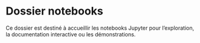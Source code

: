 # Dossier notebooks

Ce dossier est destiné à accueillir les notebooks Jupyter pour l’exploration, la documentation interactive ou les démonstrations.
